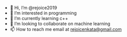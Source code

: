 - 👋 Hi, I’m @rejoice2019
- 👀 I’m interested in programming 
- 🌱 I’m currently learning c++
- 💞️ I’m looking to collaborate on machine learning 
- 📫 How to reach me email at rejoicenkata@gmail.com 

<!---
rejoice2019/rejoice2019 is a ✨ special ✨ repository because its `README.md` (this file) appears on your GitHub profile.
You can click the Preview link to take a look at your changes.
--->
